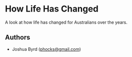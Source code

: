 # How Life Has Changed

A look at how life has changed for Australians over the years.

## Authors

- Joshua Byrd ([phocks@gmail.com](mailto:phocks@gmail.com))
